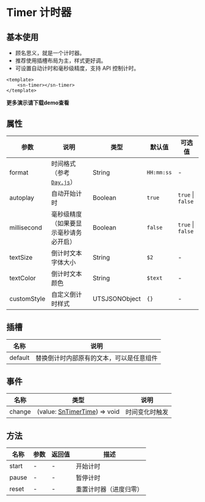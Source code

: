 # Timer 计时器
## 基本使用
- 顾名思义，就是一个计时器。
- 推荐使用插槽布局为主，样式更好调。
- 可设置自动计时和毫秒级精度，支持 API 控制计时。
```vue
<template>
	<sn-timer></sn-timer>
</template>
```
**更多演示请下载demo查看**

## 属性
| 参数        | 说明                                                         | 类型          | 默认值     | 可选值            |
| ----------- | ------------------------------------------------------------ | ------------- | ---------- | ----------------- |
| format      | 时间格式（参考 [`Day.js`](https://dayjs.fenxianglu.cn/category/parse.html#%E5%AD%97%E7%AC%A6%E4%B8%B2-%E6%A0%BC%E5%BC%8F)） | String        | `HH:mm:ss` | -                 |
| autoplay    | 自动开始计时                                                 | Boolean       | `true`     | `true` \| `false` |
| millisecond | 毫秒级精度（如果要显示毫秒请务必开启）                       | Boolean       | `false`    | `true` \| `false` |
| textSize    | 倒计时文本字体大小                                           | String        | `$2`       | -                 |
| textColor   | 倒计时文本颜色                                               | String        | `$text`    | -                 |
| customStyle | 自定义倒计时样式                                             | UTSJSONObject | `{}`       | -                 |
## 插槽
| 名称    | 说明                                     |
| ------- | ---------------------------------------- |
| default | 替换倒计时内部原有的文本，可以是任意组件 |
## 事件
| 名称   | 类型                                                         | 说明           |
| ------ | ------------------------------------------------------------ | -------------- |
| change | (value: [SnTimerTime](/api/types/components#sntimertime)) => void | 时间变化时触发 |
## 方法
| 名称  | 参数 | 返回值 | 描述                   |
| ----- | ---- | ------ | ---------------------- |
| start | -    | -      | 开始计时               |
| pause | -    | -      | 暂停计时               |
| reset | -    | -      | 重置计时器（进度归零） |


<DemoPhone name="sn-timer" />